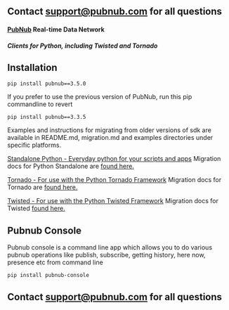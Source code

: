 ## Contact support@pubnub.com for all questions

#### [PubNub](http://www.pubnub.com) Real-time Data Network
##### Clients for Python, including Twisted and Tornado

## Installation
```
pip install pubnub==3.5.0
```

If you prefer to use the previous version of PubNub, run this pip commandline to revert
```
pip install pubnub==3.3.5
```


Examples and instructions for migrating from older versions of sdk are available in 
README.md, migration.md and examples directories under specific platforms.

[Standalone Python - Everyday python for your scripts and apps](python)
Migration docs for Python Standalone are [found here.](python/migration.md)

[Tornado - For use with the Python Tornado Framework](python-tornado)
Migration docs for Tornado are [found here.](python-tornado/migration.md)

[Twisted - For use with the Python Twisted Framework](python-twisted)
Migration docs for Twisted [found here.](python-twisted/migration.md)

## Pubnub Console
Pubnub console is a command line app which allows you to do various 
pubnub operations like publish, subscribe, getting history, here now,
presence etc from command line

```
pip install pubnub-console
```

## Contact support@pubnub.com for all questions
